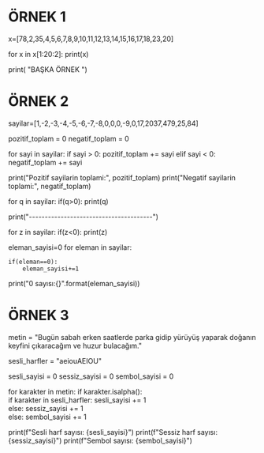 # ÖRNEK 1


x=[78,2,35,4,5,6,7,8,9,10,11,12,13,14,15,16,17,18,23,20]

for x in x[1:20:2]:
    print(x)

print(  "BAŞKA ÖRNEK ")



# ÖRNEK 2



sayilar=[1,-2,-3,-4,-5,-6,-7,-8,0,0,0,-9,0,17,2037,479,25,84]


pozitif_toplam = 0
negatif_toplam = 0


for sayi in sayilar:
    if sayi > 0:
        pozitif_toplam += sayi
    elif sayi < 0:
        negatif_toplam += sayi


print("Pozitif sayilarin toplami:", pozitif_toplam)
print("Negatif sayilarin toplami:", negatif_toplam)




for q in sayilar: 
    if(q>0):
        print(q)




print("---------------------------------------")

for z in sayilar: 
    if(z<0):
        print(z)


eleman_sayisi=0
for eleman in sayilar:

    if(eleman==0):
        eleman_sayisi+=1
print("0 sayısı:{}".format(eleman_sayisi))




# ÖRNEK 3
metin = "Bugün sabah erken saatlerde parka gidip yürüyüş yaparak doğanın keyfini çıkaracağım ve huzur bulacağım."


sesli_harfler = "aeiouAEIOU"


sesli_sayisi = 0
sessiz_sayisi = 0
sembol_sayisi = 0


for karakter in metin:
    if karakter.isalpha():  
        if karakter in sesli_harfler:
            sesli_sayisi += 1  
        else:
            sessiz_sayisi += 1  
    else:
        sembol_sayisi += 1  


print(f"Sesli harf sayısı: {sesli_sayisi}")
print(f"Sessiz harf sayısı: {sessiz_sayisi}")
print(f"Sembol sayısı: {sembol_sayisi}")
